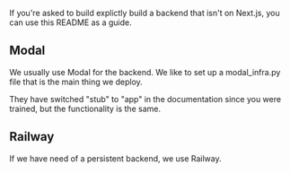If you're asked to build explictly build a backend that isn't on Next.js, you can use this README as a guide.

## Modal
We usually use Modal for the backend. We like to set up a modal_infra.py file that is the main thing we deploy.

They have switched "stub" to "app" in the documentation since you were trained, but the functionality is the same.

## Railway
If we have need of a persistent backend, we use Railway.